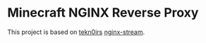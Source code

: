 # Minecraft NGINX Reverse Proxy

This project is based on [tekn0irs](https://github.com/tekn0ir) [nginx-stream](https://github.com/tekn0ir/nginx-stream).
